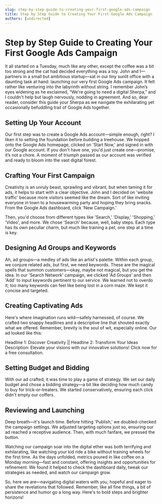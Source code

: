 ```yaml
---
slug: step-by-step-guide-to-creating-your-first-google-ads-campaign
title: Step by Step Guide to Creating Your First Google Ads Campaign
authors: [undirected]
---
```


# Step by Step Guide to Creating Your First Google Ads Campaign

It all started on a Tuesday, much like any other, except the coffee was a bit too strong and the cat had decided everything was a toy. John and I—partners in a small but ambitious startup—sat in our tiny sunlit office with a daunting task at hand: launching our very first Google Ads campaign. It felt rather like venturing into the labyrinth without string. I remember John’s eyes widening as he exclaimed, “We're going to need a digital Sherpa,” and I couldn't help but laugh nervously, nodding in agreement. And so, dear reader, consider this guide your Sherpa as we navigate the exhilarating yet occasionally befuddling trail of Google Ads together.

## Setting Up Your Account

Our first step was to create a Google Ads account—simple enough, right? I liken it to setting the foundation before building a treehouse. We hopped onto the Google Ads homepage, clicked on 'Start Now,' and signed in with our Google account. If you don't have one, you'd just create one—promise, it’s not a chore. A moment of triumph passed as our account was verified and ready to bloom into the vast digital forest.

## Crafting Your First Campaign

Creativity is an unruly beast, sprawling and vibrant, but when taming it for ads, it helps to start with a clear objective. John and I decided on 'website traffic' because more visitors seemed like the dream. Sort of like inviting everyone in town to a housewarming party and hoping they bring snacks. From the Google Ads dashboard, click 'New Campaign.' 

Then, you'd choose from different types like 'Search,' 'Display,' 'Shopping,' 'Video', and more. We chose 'Search' because, well, baby steps. Each type has its own peculiar charm, but much like training a pet, one step at a time is key.

## Designing Ad Groups and Keywords

Ah, ad groups—a medley of ads like an artist's palette. Within each group, we conjure related ads, but first, we need keywords. These are the magical spells that summon customers—okay, maybe not magical, but you get the idea. In our 'Search Network' campaign, we clicked 'Ad Groups' and then 'Add' to input keywords pertinent to our service. We learned not to overdo it; too many keywords can feel like being lost in a corn maze. We kept it concise and targeted.

## Creating Captivating Ads

Here's where imagination runs wild—safely harnessed, of course. We crafted two snappy headlines and a descriptive line that shouted exactly what we offered. Remember, brevity is the soul of wit, especially online. Our ad looked like this:


Headline 1: Discover Creativity || Headline 2: Transform Your Ideas
Description: Elevate your visions with our innovative solutions! Click now for a free consultation.


## Setting Budget and Bidding

With our ad crafted, it was time to play a game of strategy. We set our daily budget and chose a bidding strategy—a bit like deciding how much candy to buy for trick-or-treaters. We started conservatively, ensuring each click didn't empty our coffers. 

## Reviewing and Launching 

Deep breath—it's launch time. Before hitting 'Publish,' we doubled-checked the campaign settings. We adjusted targeting options just so, ensuring our ad reached a receptive audience. Then, with much fanfare, we pressed the button. 

Watching our campaign soar into the digital ether was both terrifying and exhilarating, like watching your kid ride a bike without training wheels for the first time. As the days unfolded, metrics poured in like coffee on a Monday morning—fast and constant, offering insights and opportunities for refinement. We found it helped to check the dashboard daily, tweak our strategies as needed, and watch our campaign grow.

So, here we are—navigating digital waters with you, hopeful and eager to share the revelations that followed. Remember, like all fine things, a bit of persistence and humor go a long way. Here's to bold steps and brighter horizons!